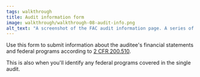 ```yaml
---
tags: walkthrough
title: Audit information form
image: walkthrough/walkthrough-08-audit-info.png
alt_text: "A screenshot of the FAC audit information page. A series of questions determines details on the audit. The two sections are labeled 'Financial statements' and 'Federal programs'."
---
```


Use this form to submit information about the auditee's financial statements and federal programs according to [2 CFR 200.510](https://www.ecfr.gov/current/title-2/section-200.510).

This is also when you'll identify any federal programs covered in the single audit.
